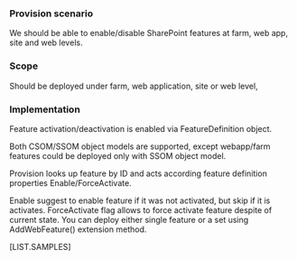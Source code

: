 ﻿
### Provision scenario
We should be able to enable/disable SharePoint features at farm, web app, site and web levels.

### Scope
Should be deployed under farm, web application, site or web level,

### Implementation
Feature activation/deactivation is enabled via FeatureDefinition object.

Both CSOM/SSOM object models are supported, except webapp/farm features could be deployed only with SSOM object model.

Provision looks up feature by ID and acts according feature definition properties Enable/ForceActivate.

Enable suggest to enable feature if it was not activated, but skip if it is activates. ForceActivate flag allows to force activate feature despite of current state.  You can deploy either single feature or a set using AddWebFeature() extension method.

[LIST.SAMPLES]